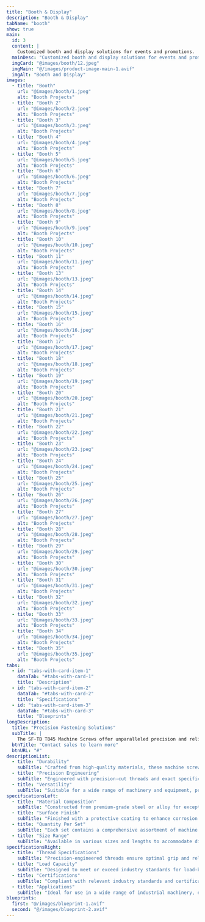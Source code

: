```yaml
---
title: "Booth & Display"
description: "Booth & Display"
tabName: "booth"
show: true
main:
  id: 3
  content: |
    Customized booth and display solutions for events and promotions.
  mainDesc: "Customized booth and display solutions for events and promotions."
  imgCard: "@images/booth/12.jpeg"
  imgMain: "@/images/product-image-main-1.avif"
  imgAlt: "Booth and Display"
images:
  - title: "Booth"
    url: "@images/booth/1.jpeg"
    alt: "Booth Projects"
  - title: "Booth 2"
    url: "@images/booth/2.jpeg"
    alt: "Booth Projects"
  - title: "Booth 3"
    url: "@images/booth/3.jpeg"
    alt: "Booth Projects"
  - title: "Booth 4"
    url: "@images/booth/4.jpeg"
    alt: "Booth Projects"
  - title: "Booth 5"
    url: "@images/booth/5.jpeg"
    alt: "Booth Projects"
  - title: "Booth 6"
    url: "@images/booth/6.jpeg"
    alt: "Booth Projects"
  - title: "Booth 7"
    url: "@images/booth/7.jpeg"
    alt: "Booth Projects"
  - title: "Booth 8"
    url: "@images/booth/8.jpeg"
    alt: "Booth Projects"
  - title: "Booth 9"
    url: "@images/booth/9.jpeg"
    alt: "Booth Projects"
  - title: "Booth 10"
    url: "@images/booth/10.jpeg"
    alt: "Booth Projects"
  - title: "Booth 11"
    url: "@images/booth/11.jpeg"
    alt: "Booth Projects"
  - title: "Booth 13"
    url: "@images/booth/13.jpeg"
    alt: "Booth Projects"
  - title: "Booth 14"
    url: "@images/booth/14.jpeg"
    alt: "Booth Projects"
  - title: "Booth 15"
    url: "@images/booth/15.jpeg"
    alt: "Booth Projects"
  - title: "Booth 16"
    url: "@images/booth/16.jpeg"
    alt: "Booth Projects"
  - title: "Booth 17"
    url: "@images/booth/17.jpeg"
    alt: "Booth Projects"
  - title: "Booth 18"
    url: "@images/booth/18.jpeg"
    alt: "Booth Projects"
  - title: "Booth 19"
    url: "@images/booth/19.jpeg"
    alt: "Booth Projects"
  - title: "Booth 20"
    url: "@images/booth/20.jpeg"
    alt: "Booth Projects"
  - title: "Booth 21"
    url: "@images/booth/21.jpeg"
    alt: "Booth Projects"
  - title: "Booth 22"
    url: "@images/booth/22.jpeg"
    alt: "Booth Projects"
  - title: "Booth 23"
    url: "@images/booth/23.jpeg"
    alt: "Booth Projects"
  - title: "Booth 24"
    url: "@images/booth/24.jpeg"
    alt: "Booth Projects"
  - title: "Booth 25"
    url: "@images/booth/25.jpeg"
    alt: "Booth Projects"
  - title: "Booth 26"
    url: "@images/booth/26.jpeg"
    alt: "Booth Projects"
  - title: "Booth 27"
    url: "@images/booth/27.jpeg"
    alt: "Booth Projects"
  - title: "Booth 28"
    url: "@images/booth/28.jpeg"
    alt: "Booth Projects"
  - title: "Booth 29"
    url: "@images/booth/29.jpeg"
    alt: "Booth Projects"
  - title: "Booth 30"
    url: "@images/booth/30.jpeg"
    alt: "Booth Projects"
  - title: "Booth 31"
    url: "@images/booth/31.jpeg"
    alt: "Booth Projects"
  - title: "Booth 32"
    url: "@images/booth/32.jpeg"
    alt: "Booth Projects"
  - title: "Booth 33"
    url: "@images/booth/33.jpeg"
    alt: "Booth Projects"
  - title: "Booth 34"
    url: "@images/booth/34.jpeg"
    alt: "Booth Projects"
  - title: "Booth 35"
    url: "@images/booth/35.jpeg"
    alt: "Booth Projects"
tabs:
  - id: "tabs-with-card-item-1"
    dataTab: "#tabs-with-card-1"
    title: "Description"
  - id: "tabs-with-card-item-2"
    dataTab: "#tabs-with-card-2"
    title: "Specifications"
  - id: "tabs-with-card-item-3"
    dataTab: "#tabs-with-card-3"
    title: "Blueprints"
longDescription:
  title: "Precision Fastening Solutions"
  subTitle: |
    The SF-TB T845 Machine Screws offer unparalleled precision and reliability for industrial applications, ensuring seamless operation and longevity for your machinery and equipment.
  btnTitle: "Contact sales to learn more"
  btnURL: "#"
descriptionList:
  - title: "Durability"
    subTitle: "Crafted from high-quality materials, these machine screws are built to withstand the rigors of industrial environments."
  - title: "Precision Engineering"
    subTitle: "Engineered with precision-cut threads and exact specifications, ensuring a tight and secure fit for every application."
  - title: "Versatility"
    subTitle: "Suitable for a wide range of machinery and equipment, providing versatile fastening solutions for various industrial needs."
specificationsLeft:
  - title: "Material Composition"
    subTitle: "Constructed from premium-grade steel or alloy for exceptional strength and durability."
  - title: "Surface Finish"
    subTitle: "Finished with a protective coating to enhance corrosion resistance and extend service life."
  - title: "Quantity Per Set"
    subTitle: "Each set contains a comprehensive assortment of machine screws to meet diverse industrial requirements."
  - title: "Size Range"
    subTitle: "Available in various sizes and lengths to accommodate different machinery and equipment specifications."
specificationsRight:
  - title: "Thread Specifications"
    subTitle: "Precision-engineered threads ensure optimal grip and reliability, even in high-vibration environments."
  - title: "Load Capacity"
    subTitle: "Designed to meet or exceed industry standards for load-bearing capacity, ensuring safe and reliable operation."
  - title: "Certifications"
    subTitle: "Compliant with relevant industry standards and certifications, guaranteeing quality and reliability."
  - title: "Applications"
    subTitle: "Ideal for use in a wide range of industrial machinery, equipment, and assemblies that demand precise and secure fastening."
blueprints:
  first: "@/images/blueprint-1.avif"
  second: "@/images/blueprint-2.avif"   
---
```

